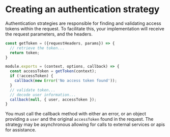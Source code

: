 # Creating an authentication strategy
Authentication strategies are responsible for finding and validating access tokens within the request. To facilitate this, your implementation will receive the request parameters, and the headers.

```js
const getToken = ({requestHeaders, params}) => {
  // retrieve the token...
  return token;
}

module.exports = (context, options, callback) => {
  const accessToken = getToken(context);
  if (!accessToken) {
    callback(new Error('No access token found'));
  }
  // validate token...
  // decode user information...
  callback(null, { user, accessToken });
}
```

You must call the callback method with either an error, or an object providing a `user` and the original `accessToken` found in the request. The strategy may be asynchronous allowing for calls to external services or apis for assistance.